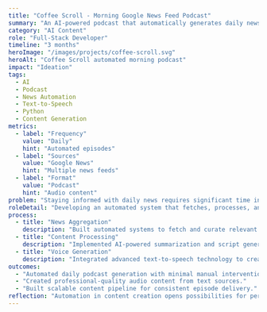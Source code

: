 ```yaml
---
title: "Coffee Scroll - Morning Google News Feed Podcast"
summary: "An AI-powered podcast that automatically generates daily news summaries from Google News feeds with natural voice narration."
category: "AI Content"
role: "Full-Stack Developer"
timeline: "3 months"
heroImage: "/images/projects/coffee-scroll.svg"
heroAlt: "Coffee Scroll automated morning podcast"
impact: "Ideation"
tags:
  - AI
  - Podcast
  - News Automation
  - Text-to-Speech
  - Python
  - Content Generation
metrics:
  - label: "Frequency"
    value: "Daily"
    hint: "Automated episodes"
  - label: "Sources"
    value: "Google News"
    hint: "Multiple news feeds"
  - label: "Format"
    value: "Podcast"
    hint: "Audio content"
problem: "Staying informed with daily news requires significant time investment in reading multiple sources. An automated podcast format makes news consumption passive and efficient."
roleDetail: "Developing an automated system that fetches, processes, and converts news content into professionally narrated podcast episodes using AI technologies."
process:
  - title: "News Aggregation"
    description: "Built automated systems to fetch and curate relevant news stories from Google News feeds across multiple categories."
  - title: "Content Processing"
    description: "Implemented AI-powered summarization and script generation to create coherent, engaging podcast narratives."
  - title: "Voice Generation"
    description: "Integrated advanced text-to-speech technology to create natural-sounding podcast episodes with consistent hosting voice."
outcomes:
  - "Automated daily podcast generation with minimal manual intervention."
  - "Created professional-quality audio content from text sources."
  - "Built scalable content pipeline for consistent episode delivery."
reflection: "Automation in content creation opens possibilities for personalized information consumption. The challenge lies in maintaining quality and relevance while scaling production."
---
```

